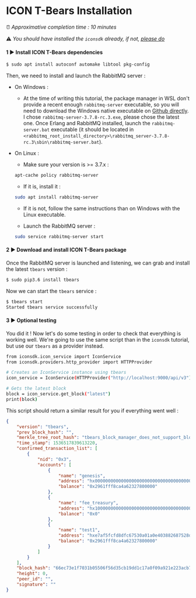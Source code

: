 # ICON T-Bears Installation

⏰ *Approximative completion time : 10 minutes*

⚠ *You should have installed the `iconsdk` already, if not, [please do](iconsdk.md)*

#### 1 ▶ Install ICON T-Bears dependencies

```bash
$ sudo apt install autoconf automake libtool pkg-config
```

Then, we need to install and launch the RabbitMQ server :

 - On Windows :
    - At the time of writing this tutorial, the package manager in WSL don't provide a recent enough `rabbitmq-server` executable, so you will need to download the Windows native executable on [Github directly](https://github.com/rabbitmq/rabbitmq-server/releases). I chose `rabbitmq-server-3.7.8-rc.3.exe`, please chose the latest one. Once Erlang and RabbitMQ installed, launch the `rabbitmq-server.bat` executable (it should be located in `<rabbitmq_root_install_directory>\rabbitmq_server-3.7.8-rc.3\sbin\rabbitmq-server.bat`).

 - On Linux : 
    - Make sure your version is >= 3.7.x :
    ```bash
    apt-cache policy rabbitmq-server
    ```

    - If it is, install it : 
    ```bash
    sudo apt install rabbitmq-server
    ```

    - If it is not, follow the same instructions than on Windows with the Linux executable.

    - Launch the RabbitMQ server :
    ```bash
    sudo service rabbitmq-server start
    ```


#### 2 ▶ Download and install ICON T-Bears package

Once the RabbitMQ server is launched and listening, we can grab and install the latest `tbears` version :

```bash
$ sudo pip3.6 install tbears
```

Now we can start the `tbears` service :

```bash
$ tbears start
Started tbears service successfully
```

#### 3 ▶ Optional testing

You did it ! Now let's do some testing in order to check that everything is working well.
We're going to use the same script than in the `iconsdk` tutorial, but use our `tbears` as a provider instead.

```bash
from iconsdk.icon_service import IconService
from iconsdk.providers.http_provider import HTTPProvider

# Creates an IconService instance using tbears
icon_service = IconService(HTTPProvider("http://localhost:9000/api/v3"))

# Gets the latest block
block = icon_service.get_block("latest")
print(block)
```

This script should return a similar result for you if everything went well :
```json
{
    "version": "tbears",
    "prev_block_hash": "",
    "merkle_tree_root_hash": "tbears_block_manager_does_not_support_block_merkle_tree",
    "time_stamp": 1536517839613220,
    "confirmed_transaction_list": [
        {
            "nid": "0x3",
            "accounts": [
                {
                    "name": "genesis",
                    "address": "hx0000000000000000000000000000000000000000",
                    "balance": "0x2961fff8ca4a62327800000"
                },
                {
                    "name": "fee_treasury",
                    "address": "hx1000000000000000000000000000000000000000",
                    "balance": "0x0"
                },
                {
                    "name": "test1",
                    "address": "hxe7af5fcfd8dfc67530a01a0e403882687528dfcb",
                    "balance": "0x2961fff8ca4a62327800000"
                }
            ]
        }
    ],
    "block_hash": "66ec73e1f7031b05506f56d35cb19dd1c17a0f09a921e223acb787ec9bac0d84",
    "height": 0,
    "peer_id": "",
    "signature": ""
}
```

